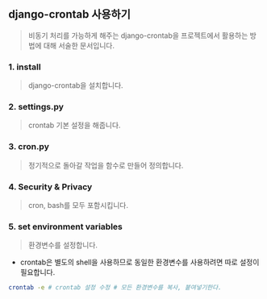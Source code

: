 ## django-crontab 사용하기

> 비동기 처리를 가능하게 해주는 django-crontab을 프로젝트에서 활용하는 방법에 대해 서술한 문서입니다.



### 1. install

> django-crontab을 설치합니다. 

### 2. settings.py

> crontab 기본 설정을 해줍니다.

### 3. cron.py

> 정기적으로 돌아갈 작업을 함수로 만들어 정의합니다.

### 4. Security & Privacy

> cron, bash를 모두 포함시킵니다.

### 5. set environment variables

> 환경변수를 설정합니다. 

- crontab은 별도의 shell을 사용하므로 동일한 환경변수를 사용하려면 따로 설정이 필요합니다. 

```bash
crontab -e # crontab 설정 수정 # 모든 환경변수를 복사, 붙여넣기한다.
```



